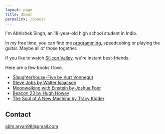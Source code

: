 ```yaml
---
layout: page
title: About
permalink: /about/
---
```


I'm Abhishek Singh, an 18-year-old high school student in India.

In my free time, you can find me [programming](https://github.com/databhishek), speedcubing or playing the guitar. Maybe all of those together.

If you like to watch [Silicon Valley](www.hbo.com/silicon-valley), we're instant best-friends.

Here are a few books I love.
* [Slaughterhouse-Five by Kurt Vonnegut](https://www.amazon.com/Slaughterhouse-Five-Novel-Modern-Library-Novels-ebook/dp/B000SEGHT6)
* [Steve Jobs by Walter Isaacson](https://www.amazon.com/Steve-Jobs-Walter-Isaacson/dp/1442394935)
* [Moonwalking with Einstein by Joshua Foer](https://www.amazon.com/Moonwalking-Einstein-Science-Remembering-Everything/dp/0143120530)
* [Beacon 23 by Hugh Howey](https://www.amazon.com/Beacon-23-Complete-Hugh-Howey-ebook/dp/B0151HYRCS)
* [The Soul of A New Machine by Tracy Kidder](https://www.amazon.com/Soul-New-Machine-Tracy-Kidder/dp/0316491977)

## Contact
[abhi.aryan98@gmail.com](mailto:abhi.aryan98@gmail.com)
